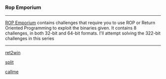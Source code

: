 ### Rop Emporium
---
[ROP Emporium](https://ropemporium.com) contains challenges that require you to use ROP or Return Oriented Programming to exploit the binaries given. It contains 8 challenges, in both 32-bit and 64-bit formats. I'll attempt solving the 322-bit challenges in this series

--- 

[ret2win](ROP_Emporium/ret2win.md)

[split](ROP_Emporium/split.md)

[callme](ROP_Emporium/callme.md)